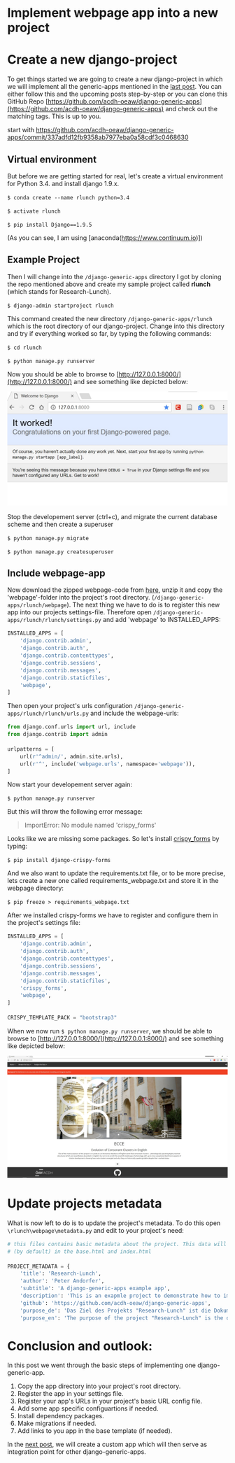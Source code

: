 # Implement webpage app into a new project

# Create a new django-project

To get things started we are going to create a new django-project in which we will implement all the generic-apps mentioned in the [last post](../part-1-gettings-started). You can either follow this and the upcoming posts step-by-step or you can clone this GitHub Repo [https://github.com/acdh-oeaw/django-generic-apps](https://github.com/acdh-oeaw/django-generic-apps) and check out the matching tags. This is up to you.

start with https://github.com/acdh-oeaw/django-generic-apps/commit/337adfd12fb9358ab7977eba0a58cdf3c0468630

## Virtual environment

But before we are getting started for real, let's create a virtual environment for Python 3.4. and install django 1.9.x.

`$ conda create --name rlunch python=3.4`

`$ activate rlunch`

`$ pip install Django==1.9.5`

(As you can see, I am using [anaconda(https://www.continuum.io)])

## Example Project

Then I will change into the `/django-generic-apps` directory I got by cloning the repo mentioned above and create my sample project called **rlunch** (which stands for Research-Lunch).

`$ django-admin startproject rlunch`

This command created the new directory `/django-generic-apps/rlunch` which is the root directory of our django-project. Change into this directory and try if everything worked so far, by typing the following commands:

`$ cd rlunch`

`$ python manage.py runserver`

Now you should be able to browse to [http://127.0.0.1:8000/](http://127.0.0.1:8000/) and see something like depicted below:

![image alt text](https://raw.githubusercontent.com/csae8092/posts/master/django-generic-apps/images/part-2/image_0.jpg)

Stop the developement server (ctrl+c), and migrate the current database scheme and then create a superuser

`$ python manage.py migrate`

`$ python manage.py createsuperuser`


## Include webpage-app

Now download the zipped webpage-code from [here](https://github.com/csae8092/posts/raw/master/django-generic-apps/downloads/webpage.zip), unzip it and copy the 'webpage'-folder into the project's root directory. (`/django-generic-apps/rlunch/webpage`).
The next thing we have to do is to register this new app into our projects settings-file. Therefore open `/django-generic-apps/rlunch/rlunch/settings.py` and add 'webpage' to INSTALLED_APPS:

```python
INSTALLED_APPS = [
    'django.contrib.admin',
    'django.contrib.auth',
    'django.contrib.contenttypes',
    'django.contrib.sessions',
    'django.contrib.messages',
    'django.contrib.staticfiles',
    'webpage',
]
```
Then open your project's urls configuration `/django-generic-apps/rlunch/rlunch/urls.py` and include the webpage-urls:

```python
from django.conf.urls import url, include
from django.contrib import admin

urlpatterns = [
    url(r'^admin/', admin.site.urls),
    url(r'^', include('webpage.urls', namespace='webpage')),
]
```

Now start your developement server again:

`$ python manage.py runserver`

But this will throw the following error message:

>ImportError: No module named 'crispy_forms'

Looks like we are missing some packages. So let's install [crispy_forms](http://django-crispy-forms.readthedocs.io/en/latest/) by typing:

`$ pip install django-crispy-forms`

And we also want to update the requirements.txt file, or to be more precise, lets create a new one called requirements_webpage.txt and store it in the webpage directory:

`$ pip freeze > requirements_webpage.txt`

After we installed crispy-forms we have to register and configure them in the project's settings file:

```python
INSTALLED_APPS = [
    'django.contrib.admin',
    'django.contrib.auth',
    'django.contrib.contenttypes',
    'django.contrib.sessions',
    'django.contrib.messages',
    'django.contrib.staticfiles',
    'crispy_forms',
    'webpage',
]

CRISPY_TEMPLATE_PACK = "bootstrap3"

```

When we now run `$ python manage.py runserver`, we should be able to browse to [http://127.0.0.1:8000/](http://127.0.0.1:8000/) and see something like depicted below:

![image alt text](https://raw.githubusercontent.com/csae8092/posts/master/django-generic-apps/images/part-2/image_1.jpg)

# Update projects metadata

What is now left to do is to update the project's metadata. To do this open `\rlunch\webpage\metadata.py` and edit to your project's need:

```python
# this files contains basic metadata about the project. This data will be used
# (by default) in the base.html and index.html

PROJECT_METADATA = {
    'title': 'Research-Lunch',
    'author': 'Peter Andorfer',
    'subtitle': 'A django-generic-apps example app',
    'description': 'This is an exapmle project to demonstrate how to implement django-generich-apps',
    'github': 'https://github.com/acdh-oeaw/django-generic-apps',
    'purpose_de': 'Das Ziel des Projekts "Research-Lunch" ist die Dokumentation der Implementierung der sogeannten "django-generic-apps"',
    'purpose_en': 'The purpose of the project "Research-Lunch" is the documentation of the implementation fo the so called "django-generic-apps".'}
```

# Conclusion and outlook:

In this post we went through the basic steps of implementing one django-generic-app.

1. Copy the app directory into your project's root directory.
2. Register the app in your settings file.
3. Register your app's URLs in your project's basic URL config file.
4. Add some app specific configuartions if needed.
5. Install dependency packages.
6. Make migrations if needed.
7. Add links to you app in the base template (if needed).

In the [next post](../part-2-a-custom-app), we will create a custom app which will then serve as integration point for other django-generic-apps.  
